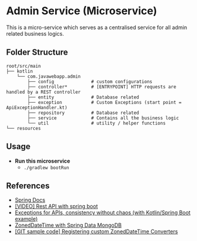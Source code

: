 # Admin Service  (Microservice)

This is a micro-service which serves as a centralised service for all admin related business logics.

## Folder Structure

```
root/src/main
├── kotlin
    └── com.javawebapp.admin
        ├── config              # custom configurations
        ├── controller*         # [ENTRYPOINT] HTTP requests are handled by a REST controller
        ├── entity              # Database related
        ├── exception           # Custom Exceptions (start point = ApiExceptionHandler.kt)
        ├── repository          # Database related
        ├── service             # Contains all the business logic
        └── util                # utility / helper functions
└── resources                 
```

## Usage

- **Run this microservice**
    - `./gradlew bootRun`

## References
- [Spring Docs](HELP.md)
- [[VIDEO] Rest API with spring boot](https://www.youtube.com/playlist?list=PLdW9lrB9HDw101ImXtR_xkvTe1HWx7Gc6)
- [Exceptions for APIs, consistency without chaos (with Kotlin/Spring Boot example)](https://humancaching.com/2019/07/02/exceptions-for-apis-consistency-without-chaos-with-kotlin-spring-boot-example/)
- [ZonedDateTime with Spring Data MongoDB](https://baeldung.com/spring-data-mongodb-zoneddatetime)
- [[GIT sample code] Registering custom ZonedDateTime Converters](https://github.com/golonzovsky/spring-mongo-ZonedDateTime/blob/master/src/main/java/com/example/demo/MongoConversionsApplication.java)
